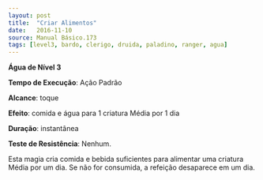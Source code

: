 ```yaml
---
layout: post
title:  "Criar Alimentos"
date:   2016-11-10
source: Manual Básico.173
tags: [level3, bardo, clerigo, druida, paladino, ranger, agua]
---
```


**Água de Nível 3**

**Tempo de Execução**: Ação Padrão

**Alcance**: toque

**Efeito**: comida e água para 1 criatura Média por 1 dia

**Duração**: instantânea

**Teste de Resistência**: Nenhum.

Esta magia cria comida e bebida suficientes para alimentar uma criatura Média por um dia. Se não for consumida, a refeição desaparece em um dia.
